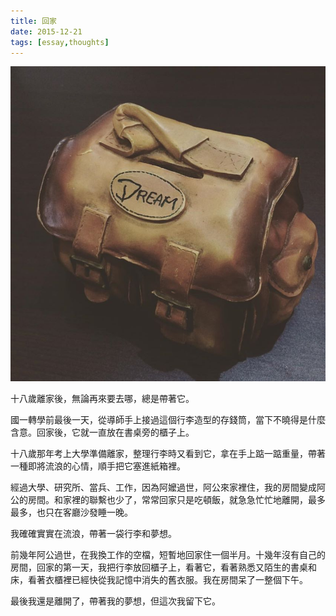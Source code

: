 ```yaml
---
title: 回家
date: 2015-12-21
tags: [essay,thoughts]
---
```


![](cover.jpg)

十八歲離家後，無論再來要去哪，總是帶著它。  
  
國一轉學前最後一天，從導師手上接過這個行李造型的存錢筒，當下不曉得是什麼含意。回家後，它就一直放在書桌旁的櫃子上。  
  
十八歲那年考上大學準備離家，整理行李時又看到它，拿在手上踮一踮重量，帶著一種即將流浪的心情，順手把它塞進紙箱裡。  
  
經過大學、研究所、當兵、工作，因為阿嬤過世，阿公來家裡住，我的房間變成阿公的房間。和家裡的聯繫也少了，常常回家只是吃頓飯，就急急忙忙地離開，最多最多，也只在客廳沙發睡一晚。  
  
我確確實實在流浪，帶著一袋行李和夢想。  
  
前幾年阿公過世，在我換工作的空檔，短暫地回家住一個半月。十幾年沒有自己的房間，回家的第一天，我把行李放回櫃子上，看著它，看著熟悉又陌生的書桌和床，看著衣櫃裡已經快從我記憶中消失的舊衣服。我在房間呆了一整個下午。  
  
最後我還是離開了，帶著我的夢想，但這次我留下它。
